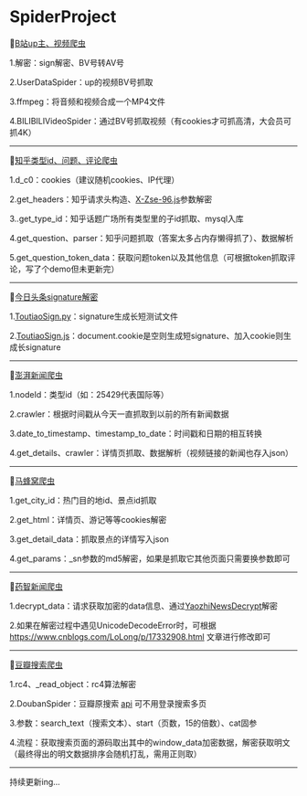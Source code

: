 # SpiderProject

🚩[B站up主、视频爬虫](https://github.com/Neverlandsyb/SpiderProject/blob/main/BilibiliSpider)

1.解密：sign解密、BV号转AV号

2.UserDataSpider：up的视频BV号抓取

3.ffmpeg：将音频和视频合成一个MP4文件

4.BILIBILIVideoSpider：通过BV号抓取视频（有cookies才可抓高清，大会员可抓4K）

-------------------------------------------------------------------------------------------------------------------------

🚩[知乎类型id、问题、评论爬虫](https://github.com/Neverlandsyb/SpiderProject/blob/main/ZhihuSpider)

1.d_c0：cookies（建议随机cookies、IP代理）

2.get_headers：知乎请求头构造、[X-Zse-96.js](https://github.com/Neverlandsyb/SpiderProject/blob/main/ZhihuSpider/X-Zse-96.js)参数解密

3..get_type_id：知乎话题广场所有类型里的子id抓取、mysql入库

4.get_question、parser：知乎问题抓取（答案太多占内存懒得抓了）、数据解析

5.get_question_token_data：获取问题token以及其他信息（可根据token抓取评论，写了个demo但未更新完）

-------------------------------------------------------------------------------------------------------------------------

🚩[今日头条signature解密](https://github.com/Neverlandsyb/SpiderProject/blob/main/ToutiaoSpider)

1.[ToutiaoSign.py](https://github.com/Neverlandsyb/SpiderProject/blob/main/ToutiaoSpider/GetSign.py)：signature生成长短测试文件

2.[ToutiaoSign.js](https://github.com/Neverlandsyb/SpiderProject/blob/main/ToutiaoSpider/ToutiaoSign.js)：document.cookie是空则生成短signature、加入cookie则生成长signature

-------------------------------------------------------------------------------------------------------------------------

🚩[澎湃新闻爬虫](https://github.com/Neverlandsyb/SpiderProject/blob/main/PengpaiSpider)

1.nodeId：类型id（如：25429代表国际等）

2.crawler：根据时间戳从今天一直抓取到以前的所有新闻数据

3.date_to_timestamp、timestamp_to_date：时间戳和日期的相互转换

4.get_details、crawler：详情页抓取、数据解析（视频链接的新闻也存入json）

-------------------------------------------------------------------------------------------------------------------------

🚩[马蜂窝爬虫](https://github.com/Neverlandsyb/SpiderProject/blob/main/MafengwoSpider)

1.get_city_id：热门目的地id、景点id抓取

2.get_html：详情页、游记等等cookies解密

3.get_detail_data：抓取景点的详情写入json

4.get_params：_sn参数的md5解密，如果是抓取它其他页面只需要换参数即可

-------------------------------------------------------------------------------------------------------------------------

🚩[药智新闻爬虫](https://github.com/Neverlandsyb/SpiderProject/blob/main/YaozhiNewsSpider)

1.decrypt_data：请求获取加密的data信息、通过[YaozhiNewsDecrypt](https://github.com/Neverlandsyb/SpiderProject/blob/main/YaozhiNewsSpider/YaozhiNewsDecrypt.js)解密

2.如果在解密过程中遇见UnicodeDecodeError时，可根据 https://www.cnblogs.com/LoLong/p/17332908.html 文章进行修改即可

-------------------------------------------------------------------------------------------------------------------------

🚩[豆瓣搜索爬虫](https://github.com/Neverlandsyb/SpiderProject/blob/main/DoubanSpider)

1.rc4、_read_object：rc4算法解密

2.DoubanSpider：豆瓣原搜索 [api](https://search.douban.com/movie/subject_search?) 可不用登录搜索多页

3.参数：search_text（搜索文本）、start（页数，15的倍数）、cat固参

4.流程：获取搜索页面的源码取出其中的window_data加密数据，解密获取明文（最终得出的明文数据排序会随机打乱，需用正则取）

-------------------------------------------------------------------------------------------------------------------------

持续更新ing...
